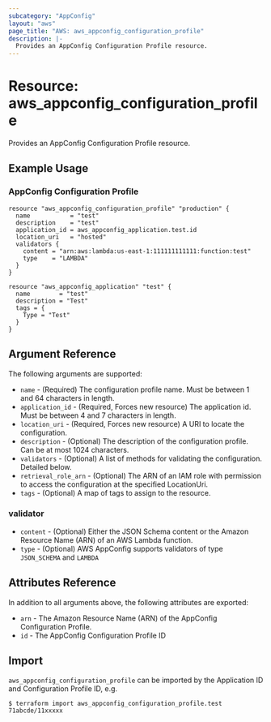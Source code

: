 ```yaml
---
subcategory: "AppConfig"
layout: "aws"
page_title: "AWS: aws_appconfig_configuration_profile"
description: |-
  Provides an AppConfig Configuration Profile resource.
---
```


# Resource: aws_appconfig_configuration_profile

Provides an AppConfig Configuration Profile resource.

## Example Usage

### AppConfig Configuration Profile

```hcl
resource "aws_appconfig_configuration_profile" "production" {
  name           = "test"
  description    = "test"
  application_id = aws_appconfig_application.test.id
  location_uri   = "hosted"
  validators {
    content = "arn:aws:lambda:us-east-1:111111111111:function:test"
    type    = "LAMBDA"
  }
}

resource "aws_appconfig_application" "test" {
  name        = "test"
  description = "Test"
  tags = {
    Type = "Test"
  }
}
```

## Argument Reference

The following arguments are supported:

- `name` - (Required) The configuration profile name. Must be between 1 and 64 characters in length.
- `application_id` - (Required, Forces new resource) The application id. Must be between 4 and 7 characters in length.
- `location_uri` - (Required, Forces new resource) A URI to locate the configuration.
- `description` - (Optional) The description of the configuration profile. Can be at most 1024 characters.
- `validators` - (Optional) A list of methods for validating the configuration. Detailed below.
- `retrieval_role_arn` - (Optional) The ARN of an IAM role with permission to access the configuration at the specified LocationUri.
- `tags` - (Optional) A map of tags to assign to the resource.

### validator

- `content` - (Optional) Either the JSON Schema content or the Amazon Resource Name (ARN) of an AWS Lambda function.
- `type` - (Optional) AWS AppConfig supports validators of type `JSON_SCHEMA` and `LAMBDA`

## Attributes Reference

In addition to all arguments above, the following attributes are exported:

- `arn` - The Amazon Resource Name (ARN) of the AppConfig Configuration Profile.
- `id` - The AppConfig Configuration Profile ID

## Import

`aws_appconfig_configuration_profile` can be imported by the Application ID and Configuration Profile ID, e.g.

```
$ terraform import aws_appconfig_configuration_profile.test 71abcde/11xxxxx
```
